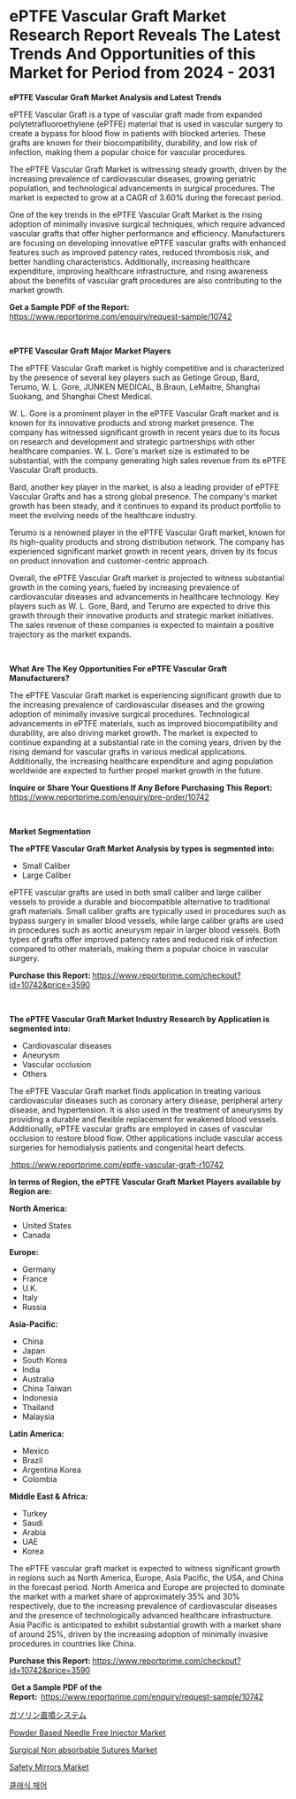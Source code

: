 <p><h1>ePTFE Vascular Graft Market Research Report Reveals The Latest Trends And Opportunities of this Market for Period from 2024 - 2031</h1></p><p><strong>ePTFE Vascular Graft Market Analysis and Latest Trends</strong></p>
<p><p>ePTFE Vascular Graft is a type of vascular graft made from expanded polytetrafluoroethylene (ePTFE) material that is used in vascular surgery to create a bypass for blood flow in patients with blocked arteries. These grafts are known for their biocompatibility, durability, and low risk of infection, making them a popular choice for vascular procedures.</p><p>The ePTFE Vascular Graft Market is witnessing steady growth, driven by the increasing prevalence of cardiovascular diseases, growing geriatric population, and technological advancements in surgical procedures. The market is expected to grow at a CAGR of 3.60% during the forecast period. </p><p>One of the key trends in the ePTFE Vascular Graft Market is the rising adoption of minimally invasive surgical techniques, which require advanced vascular grafts that offer higher performance and efficiency. Manufacturers are focusing on developing innovative ePTFE vascular grafts with enhanced features such as improved patency rates, reduced thrombosis risk, and better handling characteristics. Additionally, increasing healthcare expenditure, improving healthcare infrastructure, and rising awareness about the benefits of vascular graft procedures are also contributing to the market growth.</p></p>
<p><strong>Get a Sample PDF of the Report:&nbsp;</strong> <a href="https://www.reportprime.com/enquiry/request-sample/10742">https://www.reportprime.com/enquiry/request-sample/10742</a></p>
<p>&nbsp;</p>
<p><strong>ePTFE Vascular Graft Major Market Players</strong></p>
<p><p>The ePTFE Vascular Graft market is highly competitive and is characterized by the presence of several key players such as Getinge Group, Bard, Terumo, W. L. Gore, JUNKEN MEDICAL, B.Braun, LeMaitre, Shanghai Suokang, and Shanghai Chest Medical. </p><p>W. L. Gore is a prominent player in the ePTFE Vascular Graft market and is known for its innovative products and strong market presence. The company has witnessed significant growth in recent years due to its focus on research and development and strategic partnerships with other healthcare companies. W. L. Gore's market size is estimated to be substantial, with the company generating high sales revenue from its ePTFE Vascular Graft products.</p><p>Bard, another key player in the market, is also a leading provider of ePTFE Vascular Grafts and has a strong global presence. The company's market growth has been steady, and it continues to expand its product portfolio to meet the evolving needs of the healthcare industry.</p><p>Terumo is a renowned player in the ePTFE Vascular Graft market, known for its high-quality products and strong distribution network. The company has experienced significant market growth in recent years, driven by its focus on product innovation and customer-centric approach.</p><p>Overall, the ePTFE Vascular Graft market is projected to witness substantial growth in the coming years, fueled by increasing prevalence of cardiovascular diseases and advancements in healthcare technology. Key players such as W. L. Gore, Bard, and Terumo are expected to drive this growth through their innovative products and strategic market initiatives. The sales revenue of these companies is expected to maintain a positive trajectory as the market expands.</p></p>
<p>&nbsp;</p>
<p><strong>What Are The Key Opportunities For ePTFE Vascular Graft Manufacturers?</strong></p>
<p><p>The ePTFE Vascular Graft market is experiencing significant growth due to the increasing prevalence of cardiovascular diseases and the growing adoption of minimally invasive surgical procedures. Technological advancements in ePTFE materials, such as improved biocompatibility and durability, are also driving market growth. The market is expected to continue expanding at a substantial rate in the coming years, driven by the rising demand for vascular grafts in various medical applications. Additionally, the increasing healthcare expenditure and aging population worldwide are expected to further propel market growth in the future.</p></p>
<p><strong>Inquire or Share Your Questions If Any Before Purchasing This Report:</strong> <a href="https://www.reportprime.com/enquiry/pre-order/10742">https://www.reportprime.com/enquiry/pre-order/10742</a></p>
<p>&nbsp;</p>
<p><strong>Market Segmentation</strong></p>
<p><strong>The ePTFE Vascular Graft Market Analysis by types is segmented into:</strong></p>
<p><ul><li>Small Caliber</li><li>Large Caliber</li></ul></p>
<p><p>ePTFE vascular grafts are used in both small caliber and large caliber vessels to provide a durable and biocompatible alternative to traditional graft materials. Small caliber grafts are typically used in procedures such as bypass surgery in smaller blood vessels, while large caliber grafts are used in procedures such as aortic aneurysm repair in larger blood vessels. Both types of grafts offer improved patency rates and reduced risk of infection compared to other materials, making them a popular choice in vascular surgery.</p></p>
<p><strong>Purchase this Report:&nbsp;</strong><a href="https://www.reportprime.com/checkout?id=10742&price=3590">https://www.reportprime.com/checkout?id=10742&price=3590</a></p>
<p>&nbsp;</p>
<p><strong>The ePTFE Vascular Graft Market Industry Research by Application is segmented into:</strong></p>
<p><ul><li>Cardiovascular diseases</li><li>Aneurysm</li><li>Vascular occlusion</li><li>Others</li></ul></p>
<p><p>The ePTFE Vascular Graft market finds application in treating various cardiovascular diseases such as coronary artery disease, peripheral artery disease, and hypertension. It is also used in the treatment of aneurysms by providing a durable and flexible replacement for weakened blood vessels. Additionally, ePTFE vascular grafts are employed in cases of vascular occlusion to restore blood flow. Other applications include vascular access surgeries for hemodialysis patients and congenital heart defects.</p></p>
<p><a href="https://www.reportprime.com/eptfe-vascular-graft-r10742">&nbsp;https://www.reportprime.com/eptfe-vascular-graft-r10742</a></p>
<p><strong>In terms of Region, the ePTFE Vascular Graft Market Players available by Region are:</strong></p>
<p>
    <p> <strong> North America: </strong>
        <ul>
            <li>United States</li>
            <li>Canada</li>
        </ul>
        </p> 
    <p> <strong> Europe: </strong>
        <ul>
            <li>Germany</li>
            <li>France</li>
            <li>U.K.</li>
            <li>Italy</li>
            <li>Russia</li>
        </ul>
        </p> 
    <p> <strong> Asia-Pacific: </strong>
        <ul>
            <li>China</li>
            <li>Japan</li>
            <li>South Korea</li>
            <li>India</li>
            <li>Australia</li>
            <li>China Taiwan</li>
            <li>Indonesia</li>
            <li>Thailand</li>
            <li>Malaysia</li>
        </ul>
        </p> 
    <p> <strong> Latin America: </strong>
        <ul>
            <li>Mexico</li>
            <li>Brazil</li>
            <li>Argentina Korea</li>
            <li>Colombia</li>
        </ul>
        </p> 
    <p> <strong> Middle East & Africa: </strong>
        <ul>
            <li>Turkey</li>
            <li>Saudi</li>
            <li>Arabia</li>
            <li>UAE</li>
            <li>Korea</li>
        </ul>
    </p>
    </p>
<p><p>The ePTFE vascular graft market is expected to witness significant growth in regions such as North America, Europe, Asia Pacific, the USA, and China in the forecast period. North America and Europe are projected to dominate the market with a market share of approximately 35% and 30% respectively, due to the increasing prevalence of cardiovascular diseases and the presence of technologically advanced healthcare infrastructure. Asia Pacific is anticipated to exhibit substantial growth with a market share of around 25%, driven by the increasing adoption of minimally invasive procedures in countries like China.</p></p>
<p><strong>Purchase this Report: </strong><a href="https://www.reportprime.com/checkout?id=10742&price=3590">https://www.reportprime.com/checkout?id=10742&price=3590</a></p>
<p>&nbsp;<strong>Get a Sample PDF of the Report:&nbsp;&nbsp;</strong><a href="https://www.reportprime.com/enquiry/request-sample/10742">https://www.reportprime.com/enquiry/request-sample/10742</a></p>
<p><strong></strong></p>
<p><p><a href="https://github.com/luffiazaza/Market-Research-Report-List-1/blob/main/636669079791.md">ガソリン直噴システム</a></p><p><a href="https://github.com/changoleonlaverguenzanoexiste/Market-Research-Report-List-3/blob/main/powder-based-needle-free-injector-market.md">Powder Based Needle Free Injector Market</a></p><p><a href="https://github.com/tamvrosiya/Market-Research-Report-List-4/blob/main/surgical-non-absorbable-sutures-market.md">Surgical Non absorbable Sutures Market</a></p><p><a href="https://issuu.com/reportprime-2/docs/safety-mirrors-market-size-2030.pptx">Safety Mirrors Market</a></p><p><a href="https://medium.com/@raisin7568/%ED%81%B4%EB%9E%98%EC%8B%9D-%EC%9D%98%EC%9E%90-%EC%8B%9C%EC%9E%A5-%EB%8F%99%ED%96%A5-%EB%B0%8F-%EC%8B%9C%EC%9E%A5-%EB%B6%84%EC%84%9D%EC%9D%80-2024-2031-%EA%B8%B0%EA%B0%84-%EB%8F%99%EC%95%88-%EC%98%88%EC%B8%A1%EB%90%A9%EB%8B%88%EB%8B%A4-639c6794c937">클래식 체어</a></p></p>